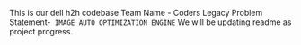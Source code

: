 This is our dell h2h codebase
Team Name - Coders Legacy
Problem Statement-``` IMAGE AUTO OPTIMIZATION ENGINE```
We will be updating readme as project progress.



